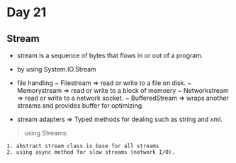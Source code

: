 # Day 21 

## Stream 
- stream is a sequence of bytes that flows in or out of a program. 

- by using System.IO.Stream

- file handling 
~ Filestream => read or write to a file on disk. 
~ Memorystream => read or write to a block of memoery 
~ Networkstream => read or write to a network socket.
~ BufferedStream => wraps another streams and provides buffer for optimizing. 

- stream adapters => Typed methods for dealing such as  string and xml. 

> using Streams:
    
    1. abstract stream class is base for all streams   
    2. using async method for slow streams (network I/O).
